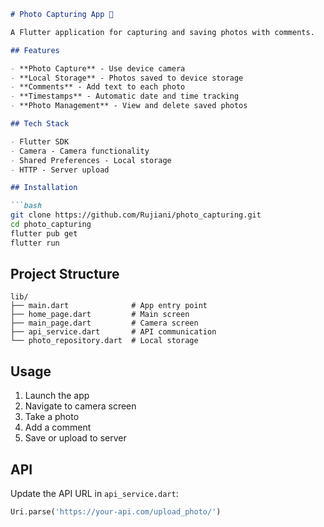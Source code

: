 ```markdown
# Photo Capturing App 📸

A Flutter application for capturing and saving photos with comments.

## Features

- **Photo Capture** - Use device camera
- **Local Storage** - Photos saved to device storage  
- **Comments** - Add text to each photo
- **Timestamps** - Automatic date and time tracking
- **Photo Management** - View and delete saved photos

## Tech Stack

- Flutter SDK
- Camera - Camera functionality
- Shared Preferences - Local storage
- HTTP - Server upload

## Installation

```bash
git clone https://github.com/Rujiani/photo_capturing.git
cd photo_capturing
flutter pub get
flutter run
```

## Project Structure

```
lib/
├── main.dart              # App entry point
├── home_page.dart         # Main screen
├── main_page.dart         # Camera screen
├── api_service.dart       # API communication
└── photo_repository.dart  # Local storage
```

## Usage

1. Launch the app
2. Navigate to camera screen
3. Take a photo
4. Add a comment
5. Save or upload to server

## API

Update the API URL in `api_service.dart`:

```dart
Uri.parse('https://your-api.com/upload_photo/')
```
```
